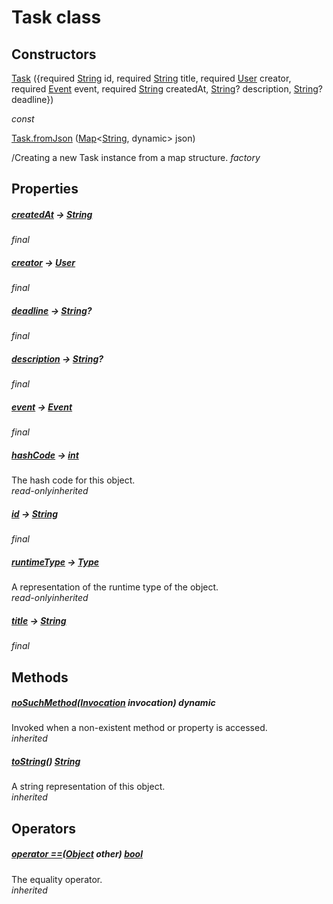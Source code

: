 


# Task class













## Constructors

[Task](../models_task_task_model/Task/Task.md) (\{required [String](https://api.flutter.dev/flutter/dart-core/String-class.html) id, required [String](https://api.flutter.dev/flutter/dart-core/String-class.html) title, required [User](../models_user_user_info/User-class.md) creator, required [Event](../models_events_event_model/Event-class.md) event, required [String](https://api.flutter.dev/flutter/dart-core/String-class.html) createdAt, [String](https://api.flutter.dev/flutter/dart-core/String-class.html)? description, [String](https://api.flutter.dev/flutter/dart-core/String-class.html)? deadline})

  _const_ 

[Task.fromJson](../models_task_task_model/Task/Task.fromJson.md) ([Map](https://api.flutter.dev/flutter/dart-core/Map-class.html)&lt;[String](https://api.flutter.dev/flutter/dart-core/String-class.html), dynamic> json)

/Creating a new Task instance from a map structure.   _factory_


## Properties

##### [createdAt](../models_task_task_model/Task/createdAt.md) &#8594; [String](https://api.flutter.dev/flutter/dart-core/String-class.html)



  
_<span class="feature">final</span>_



##### [creator](../models_task_task_model/Task/creator.md) &#8594; [User](../models_user_user_info/User-class.md)



  
_<span class="feature">final</span>_



##### [deadline](../models_task_task_model/Task/deadline.md) &#8594; [String](https://api.flutter.dev/flutter/dart-core/String-class.html)?



  
_<span class="feature">final</span>_



##### [description](../models_task_task_model/Task/description.md) &#8594; [String](https://api.flutter.dev/flutter/dart-core/String-class.html)?



  
_<span class="feature">final</span>_



##### [event](../models_task_task_model/Task/event.md) &#8594; [Event](../models_events_event_model/Event-class.md)



  
_<span class="feature">final</span>_



##### [hashCode](https://api.flutter.dev/flutter/dart-core/Object/hashCode.html) &#8594; [int](https://api.flutter.dev/flutter/dart-core/int-class.html)



The hash code for this object.  
_<span class="feature">read-only</span><span class="feature">inherited</span>_



##### [id](../models_task_task_model/Task/id.md) &#8594; [String](https://api.flutter.dev/flutter/dart-core/String-class.html)



  
_<span class="feature">final</span>_



##### [runtimeType](https://api.flutter.dev/flutter/dart-core/Object/runtimeType.html) &#8594; [Type](https://api.flutter.dev/flutter/dart-core/Type-class.html)



A representation of the runtime type of the object.  
_<span class="feature">read-only</span><span class="feature">inherited</span>_



##### [title](../models_task_task_model/Task/title.md) &#8594; [String](https://api.flutter.dev/flutter/dart-core/String-class.html)



  
_<span class="feature">final</span>_





## Methods

##### [noSuchMethod](https://api.flutter.dev/flutter/dart-core/Object/noSuchMethod.html)([Invocation](https://api.flutter.dev/flutter/dart-core/Invocation-class.html) invocation) dynamic



Invoked when a non-existent method or property is accessed.  
_<span class="feature">inherited</span>_



##### [toString](https://api.flutter.dev/flutter/dart-core/Object/toString.html)() [String](https://api.flutter.dev/flutter/dart-core/String-class.html)



A string representation of this object.  
_<span class="feature">inherited</span>_





## Operators

##### [operator ==](https://api.flutter.dev/flutter/dart-core/Object/operator_equals.html)([Object](https://api.flutter.dev/flutter/dart-core/Object-class.html) other) [bool](https://api.flutter.dev/flutter/dart-core/bool-class.html)



The equality operator.  
_<span class="feature">inherited</span>_
















